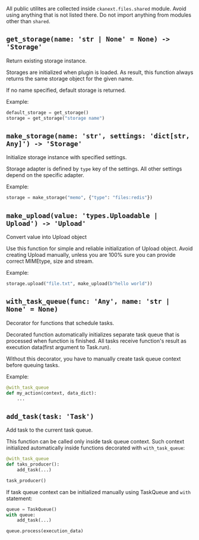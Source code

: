 All public utilites are collected inside     `ckanext.files.shared` module. Avoid using anything that     is not listed there. Do not import anything from modules other than     `shared`.
## `get_storage(name: 'str | None' = None) -> 'Storage'`

Return existing storage instance.

Storages are initialized when plugin is loaded. As result, this function
always returns the same storage object for the given name.

If no name specified, default storage is returned.

Example:
```python
default_storage = get_storage()
storage = get_storage("storage name")
```


## `make_storage(name: 'str', settings: 'dict[str, Any]') -> 'Storage'`

Initialize storage instance with specified settings.

Storage adapter is defined by `type` key of the settings. All other
settings depend on the specific adapter.

Example:
```python
storage = make_storage("memo", {"type": "files:redis"})
```


## `make_upload(value: 'types.Uploadable | Upload') -> 'Upload'`

Convert value into Upload object

Use this function for simple and reliable initialization of Upload
object. Avoid creating Upload manually, unless you are 100% sure you can
provide correct MIMEtype, size and stream.

Example:
```python
storage.upload("file.txt", make_upload(b"hello world"))
```


## `with_task_queue(func: 'Any', name: 'str | None' = None)`

Decorator for functions that schedule tasks.

Decorated function automatically initializes separate task queue that is
processed when function is finished. All tasks receive function's result as
execution data(first argument to Task.run).

Without this decorator, you have to manually create task queue context
before queuing tasks.

Example:
```python
@with_task_queue
def my_action(context, data_dict):
    ...
```


## `add_task(task: 'Task')`

Add task to the current task queue.

This function can be called only inside task queue context. Such context
initialized automatically inside functions decorated with
`with_task_queue`:
```python
@with_task_queue
def taks_producer():
    add_task(...)

task_producer()
```

If task queue context can be initialized manually using TaskQueue and
`with` statement:
```python
queue = TaskQueue()
with queue:
    add_task(...)

queue.process(execution_data)
```
